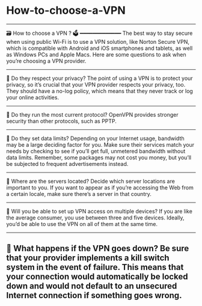 # How-to-choose-a-VPN

------------------------
🗃 How to choose a VPN ? 🗳
━━━━━━━━━━━━━
The best way to stay secure when using public Wi-Fi is to use a VPN solution, like Norton Secure VPN, which is compatible with Android and iOS smartphones and tablets, as well as Windows PCs and Apple Macs. Here are some questions to ask when you’re choosing a VPN provider.

------------------------

:red_circle: Do they respect your privacy? 
The point of using a VPN is to protect your privacy, so it’s crucial that your VPN provider respects your privacy, too. They should have a no-log policy, which means that they never track or log your online activities.

------------------------

:red_circle: Do they run the most current protocol? 
OpenVPN provides stronger security than other protocols, such as PPTP.

------------------------

:red_circle: Do they set data limits? 
Depending on your Internet usage, bandwidth may be a large deciding factor for you. Make sure their services match your needs by checking to see if you’ll get full, unmetered bandwidth without data limits. Remember, some packages may not cost you money, but you’ll be subjected to frequent advertisements instead.

------------------------

:red_circle: Where are the servers located? 
Decide which server locations are important to you. If you want to appear as if you’re accessing the Web from a certain locale, make sure there’s a server in that country.

------------------------

:red_circle: Will you be able to set up VPN access on multiple devices? 
If you are like the average consumer, you use between three and five devices. Ideally, you’d be able to use the VPN on all of them at the same time.

------------------------

:red_circle: What happens if the VPN goes down? 
Be sure that your provider implements a kill switch system in the event of failure. This means that your connection would automatically be locked down and would not default to an unsecured Internet connection if something goes wrong.
------------------------
